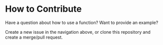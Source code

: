# How to Contribute
Have a question about how to use a function? Want to provide an example?

Create a new issue in the navigation above, or clone this repository and create a merge/pull request.
